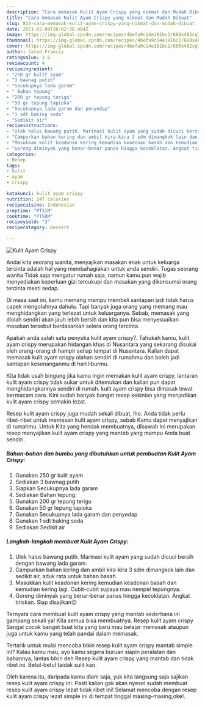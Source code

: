 ```yaml
---
description: "Cara memasak Kulit Ayam Crispy yang nikmat dan Mudah Dibuat"
title: "Cara memasak Kulit Ayam Crispy yang nikmat dan Mudah Dibuat"
slug: 814-cara-memasak-kulit-ayam-crispy-yang-nikmat-dan-mudah-dibuat
date: 2021-02-09T20:02:38.484Z
image: https://img-global.cpcdn.com/recipes/4befa9c14e191bc2/680x482cq70/kulit-ayam-crispy-foto-resep-utama.jpg
thumbnail: https://img-global.cpcdn.com/recipes/4befa9c14e191bc2/680x482cq70/kulit-ayam-crispy-foto-resep-utama.jpg
cover: https://img-global.cpcdn.com/recipes/4befa9c14e191bc2/680x482cq70/kulit-ayam-crispy-foto-resep-utama.jpg
author: Jared Francis
ratingvalue: 3.6
reviewcount: 4
recipeingredient:
- "250 gr kulit ayam"
- "3 bawnag putih"
- "Secukupnya lada garam"
- " Bahan tepung"
- "200 gr tepung terigu"
- "50 gr tepung tapioka"
- "Secukupnya lada garam dan penyedap"
- "1 sdt baking soda"
- "Sedikit air"
recipeinstructions:
- "Ulek halus bawang putih. Marinasi kulit ayam yang sudah dicuci bersih dengan bawang lada garam."
- "Campurkan bahan kering dan ambil kira-kira 3 sdm dimangkok lain dan sedikit air, aduk rata untuk bahan basah."
- "Masukkan kulit keadonan kering kemudian keadonan basah dan kemudian kering lagi. Cubit-cubit supaya mau nempel tepungnya."
- "Goreng diminyak yang benar-benar panas hingga kecoklatan. Angkat tiriskan. Siap disajikan😉"
categories:
- Resep
tags:
- kulit
- ayam
- crispy

katakunci: kulit ayam crispy 
nutrition: 247 calories
recipecuisine: Indonesian
preptime: "PT31M"
cooktime: "PT58M"
recipeyield: "3"
recipecategory: Dessert

---
```



![Kulit Ayam Crispy](https://img-global.cpcdn.com/recipes/4befa9c14e191bc2/680x482cq70/kulit-ayam-crispy-foto-resep-utama.jpg)

Andai kita seorang wanita, menyajikan masakan enak untuk keluarga tercinta adalah hal yang membahagiakan untuk anda sendiri. Tugas seorang  wanita Tidak saja mengatur rumah saja, namun kamu pun wajib menyediakan keperluan gizi tercukupi dan masakan yang dikonsumsi orang tercinta mesti sedap.

Di masa  saat ini, kamu memang mampu membeli santapan jadi tidak harus capek mengolahnya dahulu. Tapi banyak juga orang yang memang mau menghidangkan yang terlezat untuk keluarganya. Sebab, memasak yang diolah sendiri akan jauh lebih bersih dan kita pun bisa menyesuaikan masakan tersebut berdasarkan selera orang tercinta. 



Apakah anda salah satu penyuka kulit ayam crispy?. Tahukah kamu, kulit ayam crispy merupakan hidangan khas di Nusantara yang sekarang disukai oleh orang-orang di hampir setiap tempat di Nusantara. Kalian dapat memasak kulit ayam crispy olahan sendiri di rumahmu dan boleh jadi santapan kesenanganmu di hari liburmu.

Kita tidak usah bingung jika kamu ingin memakan kulit ayam crispy, lantaran kulit ayam crispy tidak sukar untuk ditemukan dan kalian pun dapat menghidangkannya sendiri di rumah. kulit ayam crispy bisa dimasak lewat bermacam cara. Kini sudah banyak banget resep kekinian yang menjadikan kulit ayam crispy semakin lezat.

Resep kulit ayam crispy juga mudah sekali dibuat, lho. Anda tidak perlu ribet-ribet untuk memesan kulit ayam crispy, sebab Kamu dapat menyajikan di rumahmu. Untuk Kita yang hendak membuatnya, dibawah ini merupakan resep menyajikan kulit ayam crispy yang mantab yang mampu Anda buat sendiri.

<!--inarticleads1-->

##### Bahan-bahan dan bumbu yang dibutuhkan untuk pembuatan Kulit Ayam Crispy:

1. Gunakan 250 gr kulit ayam
1. Sediakan 3 bawnag putih
1. Siapkan Secukupnya lada garam
1. Sediakan  Bahan tepung:
1. Gunakan 200 gr tepung terigu
1. Gunakan 50 gr tepung tapioka
1. Gunakan Secukupnya lada garam dan penyedap
1. Gunakan 1 sdt baking soda
1. Sediakan Sedikit air




<!--inarticleads2-->

##### Langkah-langkah membuat Kulit Ayam Crispy:

1. Ulek halus bawang putih. Marinasi kulit ayam yang sudah dicuci bersih dengan bawang lada garam.
1. Campurkan bahan kering dan ambil kira-kira 3 sdm dimangkok lain dan sedikit air, aduk rata untuk bahan basah.
1. Masukkan kulit keadonan kering kemudian keadonan basah dan kemudian kering lagi. Cubit-cubit supaya mau nempel tepungnya.
1. Goreng diminyak yang benar-benar panas hingga kecoklatan. Angkat tiriskan. Siap disajikan😉




Ternyata cara membuat kulit ayam crispy yang mantab sederhana ini gampang sekali ya! Kita semua bisa membuatnya. Resep kulit ayam crispy Sangat cocok banget buat kita yang baru mau belajar memasak ataupun juga untuk kamu yang telah pandai dalam memasak.

Tertarik untuk mulai mencoba bikin resep kulit ayam crispy mantab simple ini? Kalau kamu mau, ayo kamu segera buruan siapin peralatan dan bahannya, lantas bikin deh Resep kulit ayam crispy yang mantab dan tidak ribet ini. Betul-betul taidak sulit kan. 

Oleh karena itu, daripada kamu diam saja, yuk kita langsung saja sajikan resep kulit ayam crispy ini. Pasti kalian gak akan nyesel sudah membuat resep kulit ayam crispy lezat tidak ribet ini! Selamat mencoba dengan resep kulit ayam crispy lezat simple ini di tempat tinggal masing-masing,oke!.


